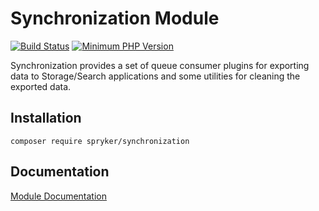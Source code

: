 # Synchronization Module
[![Build Status](https://travis-ci.org/spryker/synchronization.svg)](https://travis-ci.org/spryker/synchronization)
[![Minimum PHP Version](https://img.shields.io/badge/php-%3E%3D%207.2-8892BF.svg)](https://php.net/)

Synchronization provides a set of queue consumer plugins for exporting data to Storage/Search applications and some utilities for cleaning the exported data.

## Installation

```
composer require spryker/synchronization
```

## Documentation

[Module Documentation](https://academy.spryker.com/developing_with_spryker/module_guide/modules.html)
